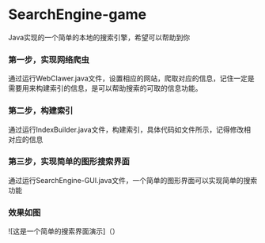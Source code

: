 # SearchEngine-game
Java实现的一个简单的本地的搜索引擎，希望可以帮助到你

### 第一步，实现网络爬虫
通过运行WebClawer.java文件，设置相应的网站，爬取对应的信息，记住一定是需要用来构建索引的信息，是可以帮助搜索的可取的信息功能。

### 第二步，构建索引
通过运行IndexBuilder.java文件，构建索引，具体代码如文件所示，记得修改相对应的信息

### 第三步，实现简单的图形搜索界面
通过运行SearchEngine-GUI.java文件，一个简单的图形界面可以实现简单的搜索功能

### 效果如图
![这是一个简单的搜索界面演示]（）
